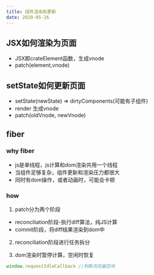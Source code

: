 ```yaml
---
title: 组件渲染和更新
date: 2020-05-26
---
```



## JSX如何渲染为页面

- JSX即crateElement函数，生成vnode
- patch(element,vnode)

## setState如何更新页面

- setState(newState) => dirtyComponents(可能有子组件)
- render 生成vnode
- patch(oldVnode, newVnode)

## fiber

### why fiber
- js是单线程，js计算和dom渲染共用一个线程
- 当组件足够复杂，组件更新和渲染压力都很大
- 同时有dom操作，或者动画时，可能会卡顿

### how

1. patch分为两个阶段
- reconciliation阶段-执行diff算法，纯JS计算
- commit阶段，将diff结果渲染到dom中

2. reconciliation阶段进行任务拆分

3. dom渲染时暂停计算，空闲时恢复

```js
window.requestIdleCallback //判断浏览器空闲
```